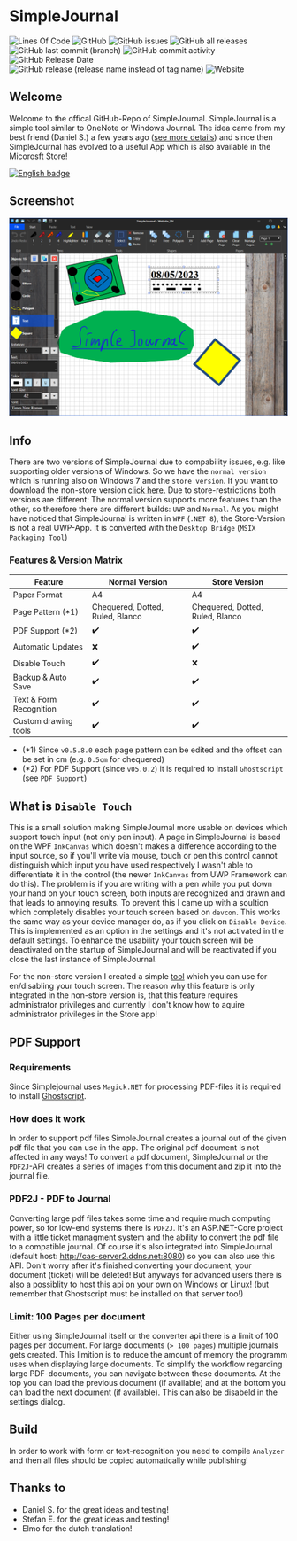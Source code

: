 # SimpleJournal
![Lines Of Code](https://tokei.rs/b1/github/andyld97/SimpleJournal)
![GitHub](https://img.shields.io/github/license/andyld97/SimpleJournal)
![GitHub issues](https://img.shields.io/github/issues/andyld97/SimpleJournal)
![GitHub all releases](https://img.shields.io/github/downloads/andyld97/SimpleJournal/total)
![GitHub last commit (branch)](https://img.shields.io/github/last-commit/andyld97/SimpleJournal/dev)
![GitHub commit activity](https://img.shields.io/github/commit-activity/m/andyld97/SimpleJournal)
![GitHub Release Date](https://img.shields.io/github/release-date/andyld97/SimpleJournal)
![GitHub release (release name instead of tag name)](https://img.shields.io/github/v/release/andyld97/SimpleJournal?include_prereleases)
![Website](https://img.shields.io/website?down_color=lightgrey&down_message=offline&up_color=blue&up_message=online&url=https%3A%2F%2Fsimplejournal.ca-soft.net)

## Welcome

Welcome to the offical GitHub-Repo of SimpleJournal. SimpleJournal is a simple tool similar to OneNote or Windows Journal. The idea came from my best friend (Daniel S.) a few years ago ([see more details](https://simplejournal.ca-soft.net/en/about)) and since then SimpleJournal has evolved to a useful App which is also available in the Micorosft Store!

<a href='https://www.microsoft.com/en-US/p/simplejournal/9mv6j44m90n7?activetab=pivot:overviewtab'><img src='https://get.microsoft.com/images/en-us dark.svg' alt='English badge' width="150" /></a>

## Screenshot
![Screenshot](https://github.com/andyld97/SimpleJournal/blob/dev/Assets/screenshot.png "SimpleJournal App")

## Info

There are two versions of SimpleJournal due to compability issues, e.g. like supporting older versions of Windows. So we have the `normal version` which is running also on Windows 7 and the `store version`. If you want to download the non-store version [click here.](https://simplejournal.ca-soft.net/en/download)
Due to store-restrictions both versions are different: The normal version supports more features than the other, so therefore there are different builds: `UWP` and `Normal`. As you might have noticed that SimpleJournal is written in `WPF` (`.NET 8`), the Store-Version is not a real UWP-App. It is converted with the `Desktop Bridge` (`MSIX Packaging Tool`)

### Features & Version Matrix

| Feature           | Normal Version     | Store Version      |
|-------------------|--------------------|--------------------|
| Paper Format | A4 | A4            |
| Page Pattern (*1) | Chequered, Dotted, Ruled, Blanco | Chequered, Dotted, Ruled, Blanco |
| PDF Support (*2)       | :heavy_check_mark: | :heavy_check_mark:  |
| Automatic Updates | :x:                | :heavy_check_mark: |
| Disable Touch     | :heavy_check_mark: | :x:                |
| Backup & Auto Save   | :heavy_check_mark: | :heavy_check_mark:                |
| Text & Form Recognition  | :heavy_check_mark: | :heavy_check_mark:                |
| Custom drawing tools  | :heavy_check_mark: | :heavy_check_mark:                |

- (*1) Since `v0.5.8.0` each page pattern can be edited and the offset can be set in cm (e.g. `0.5cm` for chequered)
- (*2) For PDF Support (since `v05.0.2`) it is required to install `Ghostscript` (see `PDF Support`)

## What is `Disable Touch`
This is a small solution making SimpleJournal more usable on devices which support touch input (not only pen input). A page in SimpleJournal is based on the WPF `InkCanvas` which doesn't makes a difference according to the input source, so if you'll write via mouse, touch or pen this control cannot distinguish which input you have used respectively I wasn't able to differentiate it in the control (the newer `InkCanvas` from UWP Framework can do this). The problem is if you are writing with a pen while you put down your hand on your touch screen, both inputs are recognized and drawn and that leads to annoying results.
To prevent this I came up with a soultion which completely disables your touch screen based on `devcon`. This works the same way as your device manager do, as if you click on `Disable Device`. This is implemented as an option in the settings and it's not activated in the default settings. To enhance the usability your touch screen will be deactivated on the startup of SimpleJournal and will be reactivated if you close the last instance of SimpleJournal.

For the non-store version I created a simple [tool](https://simplejournal.ca-soft.net/download.php?tdm=1) which you can use for en/disabling your touch screen.
The reason why this feature is only integrated in the non-store version is, that this feature requires administrator privileges and currently I don't know how to aquire administrator privileges in the Store app!

## PDF Support
### Requirements
Since Simplejournal uses `Magick.NET` for processing PDF-files it is required to install [Ghostscript](https://ghostscript.com/releases/gsdnld.html).

### How does it work
In order to support pdf files SimpleJournal creates a journal out of the given pdf file that you can use in the app. The original pdf document is not affected in any ways! To convert a pdf document, SimpleJournal or the `PDF2J`-API creates a series of images from this document and zip it into the journal file.

### PDF2J - PDF to Journal
Converting large pdf files takes some time and require much computing power, so for low-end systems there is `PDF2J`. It's an ASP.NET-Core project with a little ticket managment system and the ability to convert the pdf file to a compatible journal. Of course it's also integrated into SimpleJournal (default host: http://cas-server2.ddns.net:8080) so you can also use this API. Don't worry after it's finished converting your document, your document (ticket) will be deleted! But anyways for advanced users there is also a possiblity to host this api on your own on Windows or Linux! (but remember that Ghostscript must be installed on that server too!)

### Limit: 100 Pages per document
Either using SimpleJournal itself or the converter api there is a limit of 100 pages per document. For large documents (`> 100 pages`) multiple journals gets created. This limition is to reduce the amount of memory the programm uses when displaying large documents.
To simplify the workflow regarding large PDF-documents, you can navigate between these documents. At the top you can load the previous document (if available) and at the bottom you can load the next document (if available). This can also be disabeld in the settings dialog.

## Build
In order to work with form or text-recognition you need to compile `Analyzer` and then all files should be copied automatically while publishing!

## Thanks to
- Daniel S. for the great ideas and testing!
- Stefan E. for the great ideas and testing!
- Elmo for the dutch translation!
